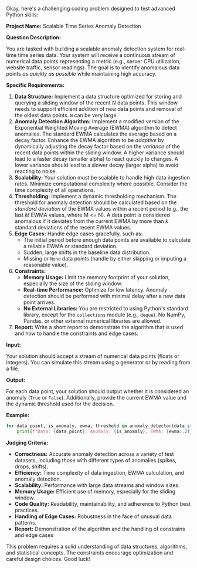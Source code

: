 Okay, here's a challenging coding problem designed to test advanced Python skills:

**Project Name:** Scalable Time Series Anomaly Detection

**Question Description:**

You are tasked with building a scalable anomaly detection system for real-time time series data.  Your system will receive a continuous stream of numerical data points representing a metric (e.g., server CPU utilization, website traffic, sensor readings).  The goal is to identify anomalous data points *as quickly as possible* while maintaining high accuracy.

**Specific Requirements:**

1.  **Data Structure:** Implement a data structure optimized for storing and querying a sliding window of the recent *N* data points.  This window needs to support efficient addition of new data points and removal of the oldest data points. `N` can be very large.
2.  **Anomaly Detection Algorithm:** Implement a modified version of the Exponential Weighted Moving Average (EWMA) algorithm to detect anomalies. The standard EWMA calculates the average based on a decay factor. Enhance the EWMA algorithm to be *adaptive* by dynamically adjusting the decay factor based on the *variance* of the recent data points within the sliding window. A higher variance should lead to a faster decay (smaller alpha) to react quickly to changes. A lower variance should lead to a slower decay (larger alpha) to avoid reacting to noise.
3.  **Scalability:** Your solution must be scalable to handle high data ingestion rates. Minimize computational complexity where possible. Consider the time complexity of all operations.
4.  **Thresholding:** Implement a dynamic thresholding mechanism. The threshold for anomaly detection should be calculated based on the *standard deviation* of the EWMA values within a recent period (e.g., the last *M* EWMA values, where M <= N). A data point is considered anomalous if it deviates from the current EWMA by more than *k* standard deviations of the recent EWMA values.
5.  **Edge Cases:** Handle edge cases gracefully, such as:
    *   The initial period before enough data points are available to calculate a reliable EWMA or standard deviation.
    *   Sudden, large shifts in the baseline data distribution.
    *   Missing or `None` data points (handle by either skipping or imputing a reasonable value).
6.  **Constraints:**
    *   **Memory Usage:** Limit the memory footprint of your solution, especially the size of the sliding window.
    *   **Real-time Performance:** Optimize for low latency. Anomaly detection should be performed with minimal delay after a new data point arrives.
    *   **No External Libraries:** You are restricted to using Python's standard library, except for the `collections` module (e.g., `deque`).  No NumPy, Pandas, or other external numerical libraries are allowed.
7. **Report:** Write a short report to demonstrate the algorithm that is used and how to handle the constraints and edge cases.

**Input:**

Your solution should accept a stream of numerical data points (floats or integers).  You can simulate this stream using a generator or by reading from a file.

**Output:**

For each data point, your solution should output whether it is considered an anomaly (`True` or `False`). Additionally, provide the current EWMA value and the dynamic threshold used for the decision.

**Example:**

```python
for data_point, is_anomaly, ewma, threshold in anomaly_detector(data_stream, N=100, M=20, k=3.0):
    print(f"Data: {data_point}, Anomaly: {is_anomaly}, EWMA: {ewma:.2f}, Threshold: {threshold:.2f}")
```

**Judging Criteria:**

*   **Correctness:** Accurate anomaly detection across a variety of test datasets, including those with different types of anomalies (spikes, drops, shifts).
*   **Efficiency:** Time complexity of data ingestion, EWMA calculation, and anomaly detection.
*   **Scalability:** Performance with large data streams and window sizes.
*   **Memory Usage:** Efficient use of memory, especially for the sliding window.
*   **Code Quality:** Readability, maintainability, and adherence to Python best practices.
*   **Handling of Edge Cases:** Robustness in the face of unusual data patterns.
*   **Report:** Demonstration of the algorithm and the handling of constrains and edge cases

This problem requires a solid understanding of data structures, algorithms, and statistical concepts.  The constraints encourage optimization and careful design choices. Good luck!
